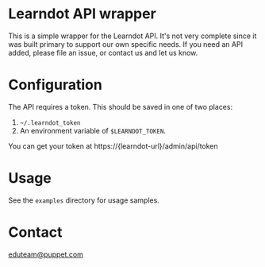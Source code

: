 Learndot API wrapper
===============

This is a simple wrapper for the Learndot API. It's not very complete since it
was built primary to support our own specific needs. If you need an API added,
please file an issue, or contact us and let us know. 

Configuration
===========

The API requires a token. This should be saved in one of two places:

1. `~/.learndot_token`
1. An environment variable of `$LEARNDOT_TOKEN`.

You can get your token at https://{learndot-url}/admin/api/token

Usage 
==========

See the `examples` directory for usage samples.

Contact 
==========

eduteam@puppet.com
